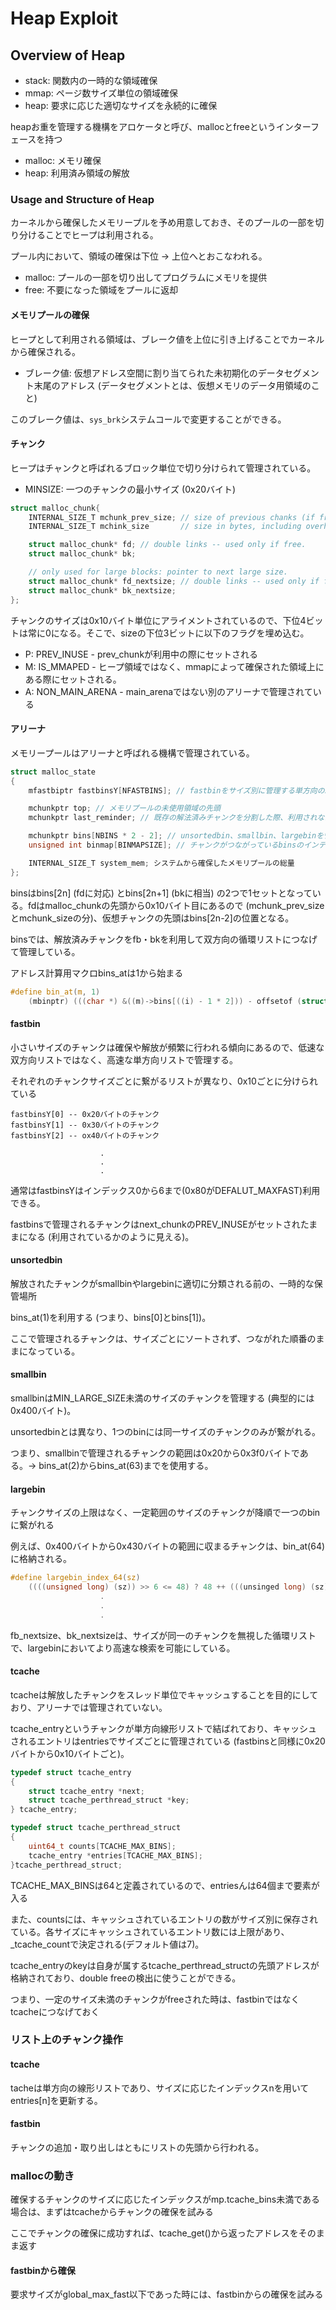 # Heap Exploit

## Overview of Heap

- stack: 関数内の一時的な領域確保
- mmap: ページ数サイズ単位の領域確保
- heap: 要求に応じた適切なサイズを永続的に確保

heapお重を管理する機構をアロケータと呼び、mallocとfreeというインターフェースを持つ

- malloc: メモリ確保
- heap: 利用済み領域の解放

### Usage and Structure of Heap

カーネルから確保したメモリープルを予め用意しておき、そのプールの一部を切り分けることでヒープは利用される。

プール内において、領域の確保は下位 -> 上位へとおこなわれる。

- malloc: プールの一部を切り出してプログラムにメモリを提供
- free: 不要になった領域をプールに返却

#### メモリプールの確保

ヒープとして利用される領域は、ブレーク値を上位に引き上げることでカーネルから確保される。

- ブレーク値: 仮想アドレス空間に割り当てられた未初期化のデータセグメント末尾のアドレス (データセグメントとは、仮想メモリのデータ用領域のこと)

このブレーク値は、`sys_brk`システムコールで変更することができる。

#### チャンク

ヒープはチャンクと呼ばれるブロック単位で切り分けられて管理されている。

- MINSIZE: 一つのチャンクの最小サイズ (0x20バイト)

```c
struct malloc_chunk{
	INTERNAL_SIZE_T mchunk_prev_size; // size of previous chanks (if free)
	INTERNAL_SIZE_T mchink_size       // size in bytes, including overheaf

	struct malloc_chunk* fd; // double links -- used only if free.
	struct malloc_chunk* bk;

	// only used for large blocks: pointer to next large size.
	struct malloc_chunk* fd_nextsize; // double links -- used only if free.
	struct malloc_chunk* bk_nextsize;
};
```

チャンクのサイズは0x10バイト単位にアライメントされているので、下位4ビットは常に0になる。そこで、sizeの下位3ビットに以下のフラグを埋め込む。

- P: PREV_INUSE - prev_chunkが利用中の際にセットされる
- M: IS_MMAPED - ヒープ領域ではなく、mmapによって確保された領域上にある際にセットされる。
- A: NON_MAIN_ARENA - main_arenaではない別のアリーナで管理されている

#### アリーナ

メモリープールはアリーナと呼ばれる機構で管理されている。

```c
struct malloc_state
{
	mfastbiptr fastbinsY[NFASTBINS]; // fastbinをサイズ別に管理する単方向の線形リストの配列

	mchunkptr top; // メモリプールの未使用領域の先頭
	mchunkptr last_reminder; // 既存の解法済みチャンクを分割した際、利用されなかった残りのチャンク1つ

	mchunkptr bins[NBINS * 2 - 2]; // unsortedbin、smallbin、largebinを管理する双方向の循環リストの配列
	unsigned int binmap[BINMAPSIZE]; // チャンクがつながっているbinsのインデックスに対応するフラグが立つマップ

	INTERNAL_SIZE_T system_mem; システムから確保したメモリプールの総量
};
```

binsはbins[2n] (fdに対応) とbins[2n+1] (bkに相当) の2つで1セットとなっている。fdはmalloc_chunkの先頭から0x10バイト目にあるので (mchunk_prev_sizeとmchunk_sizeの分)、仮想チャンクの先頭はbins[2n-2]の位置となる。

binsでは、解放済みチャンクをfb・bkを利用して双方向の循環リストにつなげて管理している。

アドレス計算用マクロbins_atは1から始まる

```c
#define bin_at(m, 1)
	(mbinptr) (((char *) &((m)->bins[((i) - 1 * 2])) - offsetof (struct malloc_chunk, fd))
```

#### fastbin

小さいサイズのチャンクは確保や解放が頻繁に行われる傾向にあるので、低速な双方向リストではなく、高速な単方向リストで管理する。

それぞれのチャンクサイズごとに繋がるリストが異なり、0x10ごとに分けられている

```
fastbinsY[0] -- 0x20バイトのチャンク
fastbinsY[1] -- 0x30バイトのチャンク
fastbinsY[2] -- ox40バイトのチャンク

					.
					.
					.
```

通常はfastbinsYはインデックス0から6まで(0x80がDEFALUT_MAXFAST)利用できる。

fastbinsで管理されるチャンクはnext_chunkのPREV_INUSEがセットされたままになる (利用されているかのように見える)。

#### unsortedbin

解放されたチャンクがsmallbinやlargebinに適切に分類される前の、一時的な保管場所

bins_at(1)を利用する (つまり、bins[0]とbins[1])。

ここで管理されるチャンクは、サイズごとにソートされず、つながれた順番のままになっている。

#### smallbin

smallbinはMIN_LARGE_SIZE未満のサイズのチャンクを管理する (典型的には0x400バイト)。

unsortedbinとは異なり、1つのbinには同一サイズのチャンクのみが繋がれる。

つまり、smallbinで管理されるチャンクの範囲は0x20から0x3f0バイトである。-> bins_at(2)からbins_at(63)までを使用する。

#### largebin

チャンクサイズの上限はなく、一定範囲のサイズのチャンクが降順で一つのbinに繋がれる

例えば、0x400バイトから0x430バイトの範囲に収まるチャンクは、bin_at(64)に格納される。

```c
#define largebin_index_64(sz)
	((((unsigned long) (sz)) >> 6 <= 48) ? 48 ++ (((unsinged long) (sz)) >> 6)
					.
					.
					.
```

fb_nextsize、bk_nextsizeは、サイズが同一のチャンクを無視した循環リストで、largebinにおいてより高速な検索を可能にしている。

#### tcache

tcacheは解放したチャンクをスレッド単位でキャッシュすることを目的にしており、アリーナでは管理されていない。

tcache_entryというチャンクが単方向線形リストで結ばれており、キャッシュされるエントリはentriesでサイズごとに管理されている (fastbinsと同様に0x20バイトから0x10バイトごと)。

```c
typedef struct tcache_entry
{
	struct tcache_entry *next;
	struct tcache_perthread_struct *key;
} tcache_entry;

typedef struct tcache_perthread_struct
{
	uint64_t counts[TCACHE_MAX_BINS];
	tcache_entry *entries[TCACHE_MAX_BINS];
}tcache_perthread_struct;
```
TCACHE_MAX_BINSは64と定義されているので、entriesんは64個まで要素が入る

また、countsには、キャッシュされているエントリの数がサイズ別に保存されている。各サイズにキャッシュされているエントリ数には上限があり、_tcache_countで決定される(デフォルト値は7)。

tcache_entryのkeyは自身が属するtcache_perthread_structの先頭アドレスが格納されており、double freeの検出に使うことができる。

つまり、一定のサイズ未満のチャンクがfreeされた時は、fastbinではなくtcacheにつなげておく

### リスト上のチャンク操作

#### tcache

tacheは単方向の線形リストであり、サイズに応じたインデックスnを用いてentries[n]を更新する。

#### fastbin

チャンクの追加・取り出しはともにリストの先頭から行われる。

### mallocの動き

確保するチャンクのサイズに応じたインデックスがmp.tcache_bins未満である場合は、まずはtcacheからチャンクの確保を試みる

ここでチャンクの確保に成功すれば、tcache_get()から返ったアドレスをそのまま返す

#### fastbinから確保

要求サイズがglobal_max_fast以下であった時には、fastbinからの確保を試みる


